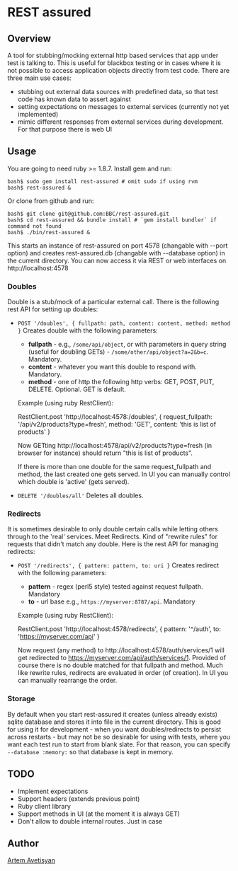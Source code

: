 # REST assured

## Overview

A tool for stubbing/mocking external http based services that app under test is talking to. This is useful for blackbox testing or in cases where it is not possible to access application objects directly from test code.
There are three main use cases:

* stubbing out external data sources with predefined data, so that test code has known data to assert against
* setting expectations on messages to external services (currently not yet implemented)
* mimic different responses from external services during development. For that purpose there is web UI

## Usage

You are going to need ruby >= 1.8.7. Install gem and run:

    bash$ sudo gem install rest-assured # omit sudo if using rvm
    bash$ rest-assured &

Or clone from github and run:

    bash$ git clone git@github.com:BBC/rest-assured.git
    bash$ cd rest-assured && bundle install # `gem install bundler` if command not found
    bash$ ./bin/rest-assured &

This starts an instance of rest-assured on port 4578 (changable with --port option) and creates rest-assured.db (changable with --database option) in the current directory. You can now access it via REST or web interfaces on http://localhost:4578

### Doubles

Double is a stub/mock of a particular external call. There is the following rest API for setting up doubles:

* `POST '/doubles', { fullpath: path, content: content, method: method }`
  Creates double with the following parameters:

  - __fullpath__ - e.g., `/some/api/object`, or with parameters in query string (useful for doubling GETs) - `/some/other/api/object?a=2&b=c`. Mandatory.
  - __content__ - whatever you want this double to respond with. Mandatory.
  - __method__ - one of http the following http verbs: GET, POST, PUT, DELETE. Optional. GET is default.

  Example (using ruby RestClient):
  
    RestClient.post 'http://localhost:4578:/doubles', { request_fullpath: '/api/v2/products?type=fresh', method: 'GET', content: 'this is list of products' }

  Now GETting http://localhost:4578/api/v2/products?type=fresh (in browser for instance) should return "this is list of products".

  If there is more than one double for the same request\_fullpath and method, the last created one gets served. In UI you can manually control which double is 'active' (gets served).

* `DELETE '/doubles/all'`
  Deletes all doubles.

### Redirects

It is sometimes desirable to only double certain calls while letting others through to the 'real' services. Meet Redirects. Kind of "rewrite rules" for requests that didn't match any double. Here is the rest API for managing redirects:

* `POST '/redirects', { pattern: pattern, to: uri }` Creates redirect with the following parameters:

  - __pattern__ - regex (perl5 style) tested against request fullpath. Mandatory
  - __to__ - url base e.g., `https://myserver:8787/api`. Mandatory

  Example (using ruby RestClient):

    RestClient.post 'http://localhost:4578/redirects', { pattern: '^/auth', to: 'https://myserver.com/api' }

  Now request (any method) to http://localhost:4578/auth/services/1 will get redirected to https://myserver.com/api/auth/services/1. Provided of course there is no double matched for that fullpath and method.
  Much like rewrite rules, redirects are evaluated in order (of creation). In UI you can manually rearrange the order.

### Storage

By default when you start rest-assured it creates (unless already exists) sqlite database and stores it into file in the current directory. This is good for using it for development - when you want doubles/redirects to persist across restarts - but may not be so desirable for using with tests, where you want each test run to start from blank slate. For that reason, you can specify `--database :memory:` so that database is kept in memory.

## TODO

* Implement expectations
* Support headers (extends previous point)
* Ruby client library
* Support methods in UI (at the moment it is always GET)
* Don't allow to double internal routes. Just in case

## Author

[Artem Avetisyan](https://github.com/artemave)
